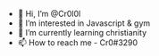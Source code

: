 - 👋 Hi, I’m @Cr0l0l
- 👀 I’m interested in Javascript & gym
- 🌱 I’m currently learning christianity
- 📫 How to reach me - Cr0#3290

<!---
Cr0l0l/Cr0l0l is a ✨ special ✨ repository because its `README.md` (this file) appears on your GitHub profile.
You can click the Preview link to take a look at your changes.
--->
